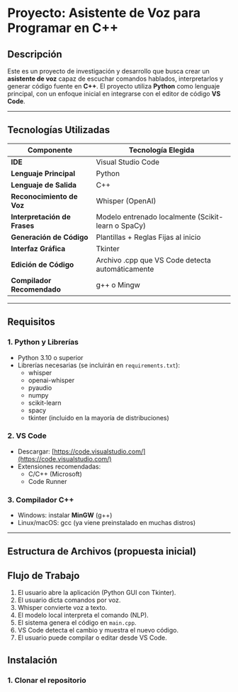 # Proyecto: Asistente de Voz para Programar en C++

## Descripción
Este es un proyecto de investigación y desarrollo que busca crear un **asistente de voz** capaz de escuchar comandos hablados, interpretarlos y generar código fuente en **C++**. El proyecto utiliza **Python** como lenguaje principal, con un enfoque inicial en integrarse con el editor de código **VS Code**.

---

## Tecnologías Utilizadas

| Componente                    | Tecnología Elegida                |
|--------------------|--------------------|
| **IDE** | Visual Studio Code |
| **Lenguaje Principal** | Python |
| **Lenguaje de Salida** | C++ |
| **Reconocimiento de Voz** | Whisper (OpenAI) |
| **Interpretación de Frases** | Modelo entrenado localmente (Scikit-learn o SpaCy) |
| **Generación de Código** | Plantillas + Reglas Fijas al inicio |
| **Interfaz Gráfica** | Tkinter |
| **Edición de Código** | Archivo .cpp que VS Code detecta automáticamente |
| **Compilador Recomendado** | g++ o Mingw |

---

## Requisitos

### 1. Python y Librerías

- Python 3.10 o superior
- Librerías necesarias (se incluirán en `requirements.txt`):
    - whisper
    - openai-whisper
    - pyaudio
    - numpy
    - scikit-learn
    - spacy
    - tkinter (incluido en la mayoría de distribuciones)

### 2. VS Code

- Descargar: [https://code.visualstudio.com/](https://code.visualstudio.com/)
- Extensiones recomendadas:
    - C/C++ (Microsoft)
    - Code Runner

### 3. Compilador C++

- Windows: instalar **MinGW** (g++)
- Linux/macOS: gcc (ya viene preinstalado en muchas distros)

---

## Estructura de Archivos (propuesta inicial)


## Flujo de Trabajo
1. El usuario abre la aplicación (Python GUI con Tkinter).
2. El usuario dicta comandos por voz.
3. Whisper convierte voz a texto.
4. El modelo local interpreta el comando (NLP).
5. El sistema genera el código en `main.cpp`.
6. VS Code detecta el cambio y muestra el nuevo código.
7. El usuario puede compilar o editar desde VS Code.

## Instalación
### 1. Clonar el repositorio
```bash


